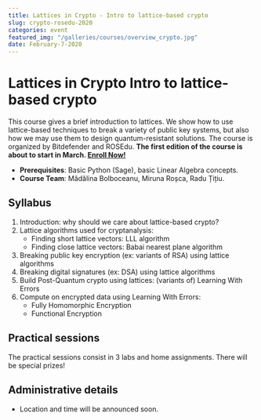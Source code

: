 ```yaml
---
title: Lattices in Crypto - Intro to lattice-based crypto 
slug: crypto-rosedu-2020
categories: event
featured_img: "/galleries/courses/overview_crypto.jpg"
date: February-7-2020
---
```


# Lattices in Crypto <span>Intro to lattice-based crypto </span>

This course gives a brief introduction to lattices. We show how to use
lattice-based techniques to break a variety of public key systems, but also
how we may use them to design quantum-resistant solutions. The course is
organized by Bitdefender and ROSEdu.
**The first edition of the course is about to start in March. [Enroll
Now!](https://docs.google.com/forms/d/e/1FAIpQLSdabrOL93X3mO0eSzghhA2vPo8L60YoDmhT5LFVtoKXn9JM6A/viewform)**

- **Prerequisites**: Basic Python (Sage), basic Linear Algebra concepts.
- **Course Team**: Mădălina Bolboceanu, Miruna Roșca, Radu Țițiu.

## Syllabus

1. Introduction: why should we care about lattice-based crypto?
2. Lattice algorithms used for cryptanalysis:
   - Finding short lattice vectors: LLL algorithm
   - Finding close lattice vectors: Babai nearest plane algorithm
3. Breaking public key encryption (ex: variants of RSA) using lattice algorithms
4. Breaking digital signatures (ex: DSA) using lattice algorithms
5. Build Post-Quantum crypto using lattices: (variants of) Learning With Errors
6. Compute on encrypted data using Learning With Errors:
   - Fully Homomorphic Encryption
   - Functional Encryption

## Practical sessions

The practical sessions consist in 3 labs and home assignments. There will be special prizes!

## Administrative details

- Location and time will be announced soon.

